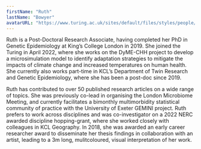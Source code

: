 ```yaml
---
firstName: "Ruth"
lastName: "Bowyer"
avatarURL: "https://www.turing.ac.uk/sites/default/files/styles/people/public/2023-01/profeshpic.jpg?itok=5-ydqsmF"
---
```


Ruth is a Post-Doctoral Research Associate, having completed her PhD in Genetic Epidemiology at King’s College London in 2019. She joined the Turing in April 2022, where she works on the DyME-CHH project to develop a microsimulation model to identify adaptation strategies to mitigate the impacts of climate change and increased temperatures on human health. She currently also works part-time in KCL’s Department of Twin Research and Genetic Epidemiology, where she has been a post-doc since 2019.

Ruth has contributed to over 50 published research articles on a wide range of topics. She was previously co-lead in organising the London Microbiome Meeting, and currently facilitates a bimonthly multimorbidity statistical community of practice with the University of Exeter GEMINI project. Ruth prefers to work across disciplines and was co-investigator on a 2022 NERC awarded discipline hopping-grant, where she worked closely with colleagues in KCL Geography. In 2018, she was awarded an early career researcher award to disseminate her thesis findings in collaboration with an artist, leading to a 3m long, mulitcoloured, visual interpretation of her work.
